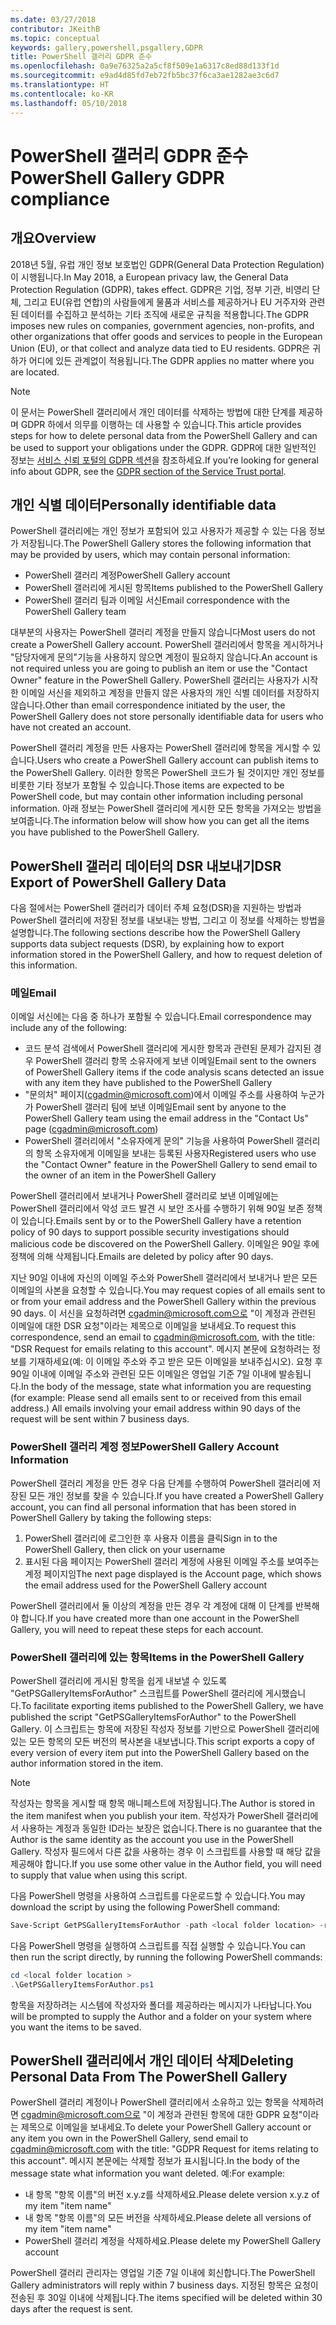 ```yaml
---
ms.date: 03/27/2018
contributor: JKeithB
ms.topic: conceptual
keywords: gallery,powershell,psgallery,GDPR
title: PowerShell 갤러리 GDPR 준수
ms.openlocfilehash: 0a9e76325a2a5cf8f509e1a6317c8ed88d133f1d
ms.sourcegitcommit: e9ad4d85fd7eb72fb5bc37f6ca3ae1282ae3c6d7
ms.translationtype: HT
ms.contentlocale: ko-KR
ms.lasthandoff: 05/10/2018
---
```

# <a name="powershell-gallery-gdpr-compliance"></a><span data-ttu-id="828c4-103">PowerShell 갤러리 GDPR 준수</span><span class="sxs-lookup"><span data-stu-id="828c4-103">PowerShell Gallery GDPR compliance</span></span>

## <a name="overview"></a><span data-ttu-id="828c4-104">개요</span><span class="sxs-lookup"><span data-stu-id="828c4-104">Overview</span></span>

<span data-ttu-id="828c4-105">2018년 5월, 유럽 개인 정보 보호법인 GDPR(General Data Protection Regulation)이 시행됩니다.</span><span class="sxs-lookup"><span data-stu-id="828c4-105">In May 2018, a European privacy law, the General Data Protection Regulation (GDPR), takes effect.</span></span>
<span data-ttu-id="828c4-106">GDPR은 기업, 정부 기관, 비영리 단체, 그리고 EU(유럽 연합)의 사람들에게 물품과 서비스를 제공하거나 EU 거주자와 관련된 데이터를 수집하고 분석하는 기타 조직에 새로운 규칙을 적용합니다.</span><span class="sxs-lookup"><span data-stu-id="828c4-106">The GDPR imposes new rules on companies, government agencies, non-profits, and other organizations that offer goods and services to people in the European Union (EU), or that collect and analyze data tied to EU residents.</span></span>
<span data-ttu-id="828c4-107">GDPR은 귀하가 어디에 있든 관계없이 적용됩니다.</span><span class="sxs-lookup"><span data-stu-id="828c4-107">The GDPR applies no matter where you are located.</span></span>

> [!NOTE]
> <span data-ttu-id="828c4-108">이 문서는 PowerShell 갤러리에서 개인 데이터를 삭제하는 방법에 대한 단계를 제공하며 GDPR 하에서 의무를 이행하는 데 사용할 수 있습니다.</span><span class="sxs-lookup"><span data-stu-id="828c4-108">This article provides steps for how to delete personal data from the PowerShell Gallery and can be used to support your obligations under the GDPR.</span></span> <span data-ttu-id="828c4-109">GDPR에 대한 일반적인 정보는 [서비스 신뢰 포털의 GDPR 섹션](https://servicetrust.microsoft.com/ViewPage/GDPRGetStarted)을 참조하세요.</span><span class="sxs-lookup"><span data-stu-id="828c4-109">If you’re looking for general info about GDPR, see the [GDPR section of the Service Trust portal](https://servicetrust.microsoft.com/ViewPage/GDPRGetStarted).</span></span>

## <a name="personally-identifiable-data"></a><span data-ttu-id="828c4-110">개인 식별 데이터</span><span class="sxs-lookup"><span data-stu-id="828c4-110">Personally identifiable data</span></span>

<span data-ttu-id="828c4-111">PowerShell 갤러리에는 개인 정보가 포함되어 있고 사용자가 제공할 수 있는 다음 정보가 저장됩니다.</span><span class="sxs-lookup"><span data-stu-id="828c4-111">The PowerShell Gallery stores the following information that may be provided by users, which may contain personal information:</span></span>

* <span data-ttu-id="828c4-112">PowerShell 갤러리 계정</span><span class="sxs-lookup"><span data-stu-id="828c4-112">PowerShell Gallery account</span></span>
* <span data-ttu-id="828c4-113">PowerShell 갤러리에 게시된 항목</span><span class="sxs-lookup"><span data-stu-id="828c4-113">Items published to the PowerShell Gallery</span></span>
* <span data-ttu-id="828c4-114">PowerShell 갤러리 팀과 이메일 서신</span><span class="sxs-lookup"><span data-stu-id="828c4-114">Email correspondence with the PowerShell Gallery team</span></span>

<span data-ttu-id="828c4-115">대부분의 사용자는 PowerShell 갤러리 계정을 만들지 않습니다</span><span class="sxs-lookup"><span data-stu-id="828c4-115">Most users do not create a PowerShell Gallery account.</span></span>
<span data-ttu-id="828c4-116">PowerShell 갤러리에서 항목을 게시하거나 "담당자에게 문의"기능을 사용하지 않으면 계정이 필요하지 않습니다.</span><span class="sxs-lookup"><span data-stu-id="828c4-116">An account is not required unless you are going to publish an item or use the "Contact Owner" feature in the PowerShell Gallery.</span></span>
<span data-ttu-id="828c4-117">PowerShell 갤러리는 사용자가 시작한 이메일 서신을 제외하고 계정을 만들지 않은 사용자의 개인 식별 데이터를 저장하지 않습니다.</span><span class="sxs-lookup"><span data-stu-id="828c4-117">Other than email correspondence initiated by the user, the PowerShell Gallery does not store personally identifiable data for users who have not created an account.</span></span>

<span data-ttu-id="828c4-118">PowerShell 갤러리 계정을 만든 사용자는 PowerShell 갤러리에 항목을 게시할 수 있습니다.</span><span class="sxs-lookup"><span data-stu-id="828c4-118">Users who create a PowerShell Gallery account can publish items to the PowerShell Gallery.</span></span>
<span data-ttu-id="828c4-119">이러한 항목은 PowerShell 코드가 될 것이지만 개인 정보를 비롯한 기타 정보가 포함될 수 있습니다.</span><span class="sxs-lookup"><span data-stu-id="828c4-119">Those items are expected to be PowerShell code, but may contain other information including personal information.</span></span>
<span data-ttu-id="828c4-120">아래 정보는 PowerShell 갤러리에 게시한 모든 항목을 가져오는 방법을 보여줍니다.</span><span class="sxs-lookup"><span data-stu-id="828c4-120">The information below will show how you can get all the items you have published to the PowerShell Gallery.</span></span>

## <a name="dsr-export-of-powershell-gallery-data"></a><span data-ttu-id="828c4-121">PowerShell 갤러리 데이터의 DSR 내보내기</span><span class="sxs-lookup"><span data-stu-id="828c4-121">DSR Export of PowerShell Gallery Data</span></span>

<span data-ttu-id="828c4-122">다음 절에서는 PowerShell 갤러리가 데이터 주체 요청(DSR)을 지원하는 방법과 PowerShell 갤러리에 저장된 정보를 내보내는 방법, 그리고 이 정보를 삭제하는 방법을 설명합니다.</span><span class="sxs-lookup"><span data-stu-id="828c4-122">The following sections describe how the PowerShell Gallery supports data subject requests (DSR), by explaining how to export information stored in the PowerShell Gallery, and how to request deletion of this information.</span></span>

### <a name="email"></a><span data-ttu-id="828c4-123">메일</span><span class="sxs-lookup"><span data-stu-id="828c4-123">Email</span></span>

<span data-ttu-id="828c4-124">이메일 서신에는 다음 중 하나가 포함될 수 있습니다.</span><span class="sxs-lookup"><span data-stu-id="828c4-124">Email correspondence may include any of the following:</span></span>

* <span data-ttu-id="828c4-125">코드 분석 검색에서 PowerShell 갤러리에 게시한 항목과 관련된 문제가 감지된 경우 PowerShell 갤러리 항목 소유자에게 보낸 이메일</span><span class="sxs-lookup"><span data-stu-id="828c4-125">Email sent to the owners of PowerShell Gallery items if the code analysis scans detected an issue with any item they have published to the PowerShell Gallery</span></span>
* <span data-ttu-id="828c4-126">"문의처" 페이지(cgadmin@microsoft.com)에서 이메일 주소를 사용하여 누군가가 PowerShell 갤러리 팀에 보낸 이메일</span><span class="sxs-lookup"><span data-stu-id="828c4-126">Email sent by anyone to the PowerShell Gallery team using the email address in the "Contact Us" page (cgadmin@microsoft.com)</span></span>
* <span data-ttu-id="828c4-127">PowerShell 갤러리에서 "소유자에게 문의" 기능을 사용하여 PowerShell 갤러리의 항목 소유자에게 이메일을 보내는 등록된 사용자</span><span class="sxs-lookup"><span data-stu-id="828c4-127">Registered users who use the "Contact Owner" feature in the PowerShell Gallery to send email to the owner of an item in the PowerShell Gallery</span></span>

<span data-ttu-id="828c4-128">PowerShell 갤러리에서 보내거나 PowerShell 갤러리로 보낸 이메일에는 PowerShell 갤러리에서 악성 코드 발견 시 보안 조사를 수행하기 위해 90일 보존 정책이 있습니다.</span><span class="sxs-lookup"><span data-stu-id="828c4-128">Emails sent by or to the PowerShell Gallery have a retention policy of 90 days to support possible security investigations should malicious code be discovered on the PowerShell Gallery.</span></span>
<span data-ttu-id="828c4-129">이메일은 90일 후에 정책에 의해 삭제됩니다.</span><span class="sxs-lookup"><span data-stu-id="828c4-129">Emails are deleted by policy after 90 days.</span></span>

<span data-ttu-id="828c4-130">지난 90일 이내에 자신의 이메일 주소와 PowerShell 갤러리에서 보내거나 받은 모든 이메일의 사본을 요청할 수 있습니다.</span><span class="sxs-lookup"><span data-stu-id="828c4-130">You may request copies of all emails sent to or from your email address and the PowerShell Gallery within the previous 90 days.</span></span>
<span data-ttu-id="828c4-131">이 서신을 요청하려면 cgadmin@microsoft.com으로 "이 계정과 관련된 이메일에 대한 DSR 요청"이라는 제목으로 이메일을 보내세요.</span><span class="sxs-lookup"><span data-stu-id="828c4-131">To request this correspondence, send an email to cgadmin@microsoft.com, with the title: "DSR Request for emails relating to this account".</span></span>
<span data-ttu-id="828c4-132">메시지 본문에 요청하려는 정보를 기재하세요(예: 이 이메일 주소와 주고 받은 모든 이메일을 보내주십시오). 요청 후 90일 이내에 이메일 주소와 관련된 모든 이메일은 영업일 기준 7일 이내에 발송됩니다.</span><span class="sxs-lookup"><span data-stu-id="828c4-132">In the body of the message, state what information you are requesting (for example: Please send all emails sent to or received from this email address.) All emails involving your email address within 90 days of the request will be sent within 7 business days.</span></span>

### <a name="powershell-gallery-account-information"></a><span data-ttu-id="828c4-133">PowerShell 갤러리 계정 정보</span><span class="sxs-lookup"><span data-stu-id="828c4-133">PowerShell Gallery Account Information</span></span>

<span data-ttu-id="828c4-134">PowerShell 갤러리 계정을 만든 경우 다음 단계를 수행하여 PowerShell 갤러리에 저장된 모든 개인 정보를 찾을 수 있습니다.</span><span class="sxs-lookup"><span data-stu-id="828c4-134">If you have created a PowerShell Gallery account, you can find all personal information that has been stored in PowerShell Gallery by taking the following steps:</span></span>

1. <span data-ttu-id="828c4-135">PowerShell 갤러리에 로그인한 후 사용자 이름을 클릭</span><span class="sxs-lookup"><span data-stu-id="828c4-135">Sign in to the PowerShell Gallery, then click on your username</span></span>
2. <span data-ttu-id="828c4-136">표시된 다음 페이지는 PowerShell 갤러리 계정에 사용된 이메일 주소를 보여주는 계정 페이지임</span><span class="sxs-lookup"><span data-stu-id="828c4-136">The next page displayed is the Account page, which shows the email address used for the PowerShell Gallery account</span></span>

<span data-ttu-id="828c4-137">PowerShell 갤러리에서 둘 이상의 계정을 만든 경우 각 계정에 대해 이 단계를 반복해야 합니다.</span><span class="sxs-lookup"><span data-stu-id="828c4-137">If you have created more than one account in the PowerShell Gallery, you will need to repeat these steps for each account.</span></span>

### <a name="items-in-the-powershell-gallery"></a><span data-ttu-id="828c4-138">PowerShell 갤러리에 있는 항목</span><span class="sxs-lookup"><span data-stu-id="828c4-138">Items in the PowerShell Gallery</span></span>

<span data-ttu-id="828c4-139">PowerShell 갤러리에 게시된 항목을 쉽게 내보낼 수 있도록 "GetPSGalleryItemsForAuthor" 스크립트를 PowerShell 갤러리에 게시했습니다.</span><span class="sxs-lookup"><span data-stu-id="828c4-139">To facilitate exporting items published to the PowerShell Gallery, we have published the script "GetPSGalleryItemsForAuthor" to the PowerShell Gallery.</span></span>
<span data-ttu-id="828c4-140">이 스크립트는 항목에 저장된 작성자 정보를 기반으로 PowerShell 갤러리에 있는 모든 항목의 모든 버전의 복사본을 내보냅니다.</span><span class="sxs-lookup"><span data-stu-id="828c4-140">This script exports a copy of every version of every item put into the PowerShell Gallery based on the author information stored in the item.</span></span>

> [!NOTE]
> <span data-ttu-id="828c4-141">작성자는 항목을 게시할 때 항목 매니페스트에 저장됩니다.</span><span class="sxs-lookup"><span data-stu-id="828c4-141">The Author is stored in the item manifest when you publish your item.</span></span>
> <span data-ttu-id="828c4-142">작성자가 PowerShell 갤러리에서 사용하는 계정과 동일한 ID라는 보장은 없습니다.</span><span class="sxs-lookup"><span data-stu-id="828c4-142">There is no guarantee that the Author is the same identity as the account you use in the PowerShell Gallery.</span></span>
> <span data-ttu-id="828c4-143">작성자 필드에서 다른 값을 사용하는 경우 이 스크립트를 사용할 때 해당 값을 제공해야 합니다.</span><span class="sxs-lookup"><span data-stu-id="828c4-143">If you use some other value in the Author field, you will need to supply that value when using this script.</span></span>

<span data-ttu-id="828c4-144">다음 PowerShell 명령을 사용하여 스크립트를 다운로드할 수 있습니다.</span><span class="sxs-lookup"><span data-stu-id="828c4-144">You may download the script by using the following PowerShell command:</span></span>

```powershell
Save-Script GetPSGalleryItemsForAuthor -path <local folder location> -repository psgallery
```

<span data-ttu-id="828c4-145">다음 PowerShell 명령을 실행하여 스크립트를 직접 실행할 수 있습니다.</span><span class="sxs-lookup"><span data-stu-id="828c4-145">You can then run the script directly, by running the following PowerShell commands:</span></span>

```powershell
cd <local folder location >
.\GetPSGalleryItemsForAuthor.ps1
```

<span data-ttu-id="828c4-146">항목을 저장하려는 시스템에 작성자와 폴더를 제공하라는 메시지가 나타납니다.</span><span class="sxs-lookup"><span data-stu-id="828c4-146">You will be prompted to supply the Author and a folder on your system where you want the items to be saved.</span></span>

## <a name="deleting-personal-data-from-the-powershell-gallery"></a><span data-ttu-id="828c4-147">PowerShell 갤러리에서 개인 데이터 삭제</span><span class="sxs-lookup"><span data-stu-id="828c4-147">Deleting Personal Data From The PowerShell Gallery</span></span>

<span data-ttu-id="828c4-148">PowerShell 갤러리 계정이나 PowerShell 갤러리에서 소유하고 있는 항목을 삭제하려면 cgadmin@microsoft.com으로 "이 계정과 관련된 항목에 대한 GDPR 요청"이라는 제목으로 이메일을 보내세요.</span><span class="sxs-lookup"><span data-stu-id="828c4-148">To delete your PowerShell Gallery account or any item you own in the PowerShell Gallery, send email to cgadmin@microsoft.com with the title: "GDPR Request for items relating to this account".</span></span>
<span data-ttu-id="828c4-149">메시지 본문에는 삭제할 정보가 표시됩니다.</span><span class="sxs-lookup"><span data-stu-id="828c4-149">In the body of the message state what information you want deleted.</span></span> <span data-ttu-id="828c4-150">예:</span><span class="sxs-lookup"><span data-stu-id="828c4-150">For example:</span></span>

* <span data-ttu-id="828c4-151">내 항목 "항목 이름"의 버전 x.y.z를 삭제하세요.</span><span class="sxs-lookup"><span data-stu-id="828c4-151">Please delete version x.y.z of my item "item name"</span></span>
* <span data-ttu-id="828c4-152">내 항목 "항목 이름"의 모든 버전을 삭제하세요.</span><span class="sxs-lookup"><span data-stu-id="828c4-152">Please delete all versions of my item "item name"</span></span>
* <span data-ttu-id="828c4-153">PowerShell 갤러리 계정을 삭제하세요.</span><span class="sxs-lookup"><span data-stu-id="828c4-153">Please delete my PowerShell Gallery account</span></span>

<span data-ttu-id="828c4-154">PowerShell 갤러리 관리자는 영업일 기준 7일 이내에 회신합니다.</span><span class="sxs-lookup"><span data-stu-id="828c4-154">The PowerShell Gallery administrators will reply within 7 business days.</span></span>
<span data-ttu-id="828c4-155">지정된 항목은 요청이 전송된 후 30일 이내에 삭제됩니다.</span><span class="sxs-lookup"><span data-stu-id="828c4-155">The items specified will be deleted within 30 days after the request is sent.</span></span>
